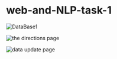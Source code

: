# web-and-NLP-task-1
![DataBase1](https://github.com/1HALA1/web-and-NLP-task-1/assets/128305211/86707b79-4891-4c3f-9f74-f4152aa26410)

![the directions page](https://github.com/1HALA1/web-and-NLP-task-1/assets/128305211/b01a5b7f-4cfb-4705-b877-cdd829823278)

![data update page](https://github.com/1HALA1/web-and-NLP-task-1/assets/128305211/5d6b679c-d24e-4f02-872a-2dc9ba1220cf)




